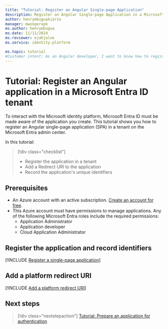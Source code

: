 ```yaml
---
title: "Tutorial: Register an Angular Single-page Application"
description: Register an Angular Single-page Application in a Microsoft Entra tenant to manage authentication and secure user access.
author: henrymbuguakiarie
manager: mwongerapk
ms.author: henrymbugua
ms.date: 11/11/2024
ms.reviewer: ejahjaloo
ms.service: identity-platform

ms.topic: tutorial
#Customer intent: As an Angular developer, I want to know how to register my application with the Microsoft identity platform so that the security token service can issue access tokens to client applications that request them.
---
```


# Tutorial: Register an Angular application in a Microsoft Entra ID tenant

To interact with the Microsoft identity platform, Microsoft Entra ID must be made aware of the application you create. This tutorial shows you how to register an Angular single-page application (SPA) in a tenant on the Microsoft Entra admin center.

In this tutorial:

> [!div class="checklist"]
>
> * Register the application in a tenant
> * Add a Redirect URI to the application
> * Record the application's unique identifiers

## Prerequisites

* An Azure account with an active subscription. [Create an account for free](https://azure.microsoft.com/free/).
* This Azure account must have permissions to manage applications. Any of the following Microsoft Entra roles include the required permissions:
  * Application Administrator
  * Application developer
  * Cloud Application Administrator

## Register the application and record identifiers

[!INCLUDE [Register a single-page application](./includes/register-app/spa-common/register-application-spa-common.md)]

## Add a platform redirect URI

[!INCLUDE [Add a platform redirect URI](./includes/register-app/spa-common/add-platform-redirect-spa-port-4200.md)]

## Next steps

> [!div class="nextstepaction"]
> [Tutorial: Prepare an application for authentication](tutorial-single-page-apps-angular-prepare-app.md)

